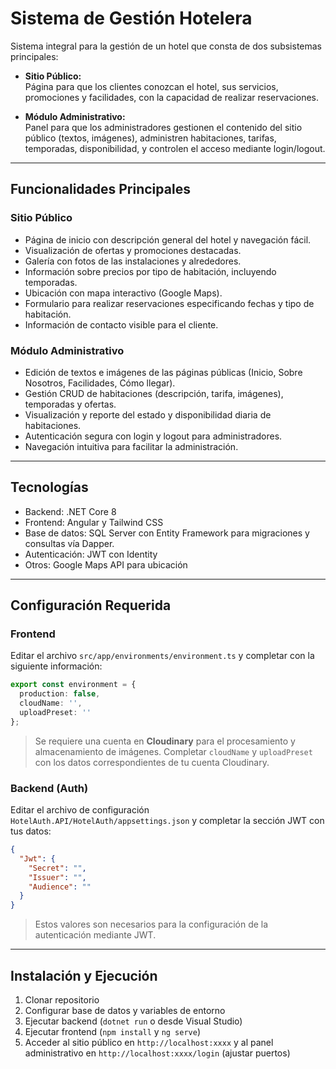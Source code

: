 
# Sistema de Gestión Hotelera

Sistema integral para la gestión de un hotel que consta de dos subsistemas principales:

- **Sitio Público:**  
  Página para que los clientes conozcan el hotel, sus servicios, promociones y facilidades, con la capacidad de realizar reservaciones.

- **Módulo Administrativo:**  
  Panel para que los administradores gestionen el contenido del sitio público (textos, imágenes), administren habitaciones, tarifas, temporadas, disponibilidad, y controlen el acceso mediante login/logout.

---

## Funcionalidades Principales

### Sitio Público
- Página de inicio con descripción general del hotel y navegación fácil.
- Visualización de ofertas y promociones destacadas.
- Galería con fotos de las instalaciones y alrededores.
- Información sobre precios por tipo de habitación, incluyendo temporadas.
- Ubicación con mapa interactivo (Google Maps).
- Formulario para realizar reservaciones especificando fechas y tipo de habitación.
- Información de contacto visible para el cliente.

### Módulo Administrativo
- Edición de textos e imágenes de las páginas públicas (Inicio, Sobre Nosotros, Facilidades, Cómo llegar).
- Gestión CRUD de habitaciones (descripción, tarifa, imágenes), temporadas y ofertas.
- Visualización y reporte del estado y disponibilidad diaria de habitaciones.
- Autenticación segura con login y logout para administradores.
- Navegación intuitiva para facilitar la administración.

---

## Tecnologías

- Backend: .NET Core 8  
- Frontend: Angular y Tailwind CSS  
- Base de datos: SQL Server con Entity Framework para migraciones y consultas vía Dapper.  
- Autenticación: JWT con Identity  
- Otros: Google Maps API para ubicación

---

## Configuración Requerida

### Frontend

Editar el archivo `src/app/environments/environment.ts` y completar con la siguiente información:

```typescript
export const environment = {
  production: false,
  cloudName: '',
  uploadPreset: ''
};
````

> Se requiere una cuenta en **Cloudinary** para el procesamiento y almacenamiento de imágenes.
> Completar `cloudName` y `uploadPreset` con los datos correspondientes de tu cuenta Cloudinary.

### Backend (Auth)

Editar el archivo de configuración `HotelAuth.API/HotelAuth/appsettings.json` y completar la sección JWT con tus datos:

```json
{
  "Jwt": {
    "Secret": "",
    "Issuer": "",
    "Audience": ""
  }
}
```

> Estos valores son necesarios para la configuración de la autenticación mediante JWT.

---

## Instalación y Ejecución

1. Clonar repositorio
2. Configurar base de datos y variables de entorno
3. Ejecutar backend (`dotnet run` o desde Visual Studio)
4. Ejecutar frontend (`npm install` y `ng serve`)
5. Acceder al sitio público en `http://localhost:xxxx` y al panel administrativo en `http://localhost:xxxx/login` (ajustar puertos)
